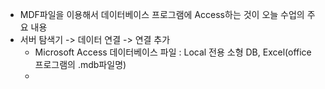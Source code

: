 - MDF파일을 이용해서 데이터베이스 프로그램에 Access하는 것이 오늘 수업의 주요 내용
- 서버 탐색기 -> 데이터 연결 -> 연결 추가
  - Microsoft Access 데이터베이스 파일 : Local 전용 소형 DB, Excel(office 프로그램의 .mdb파일명)
  - 

